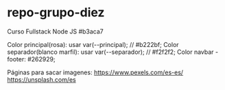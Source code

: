 # repo-grupo-diez
Curso Fullstack Node JS
#b3aca7


Color principal(rosa): usar  var(--principal);   // #b222bf;
Color separador(blanco marfil): usar var(--separador); // #f2f2f2;
Color navbar - footer: #262929;

Páginas para sacar imagenes: 
https://www.pexels.com/es-es/
https://unsplash.com/es